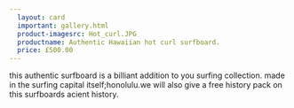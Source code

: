 ```yaml
---
  layout: card
  important: gallery.html
  product-imagesrc: Hot_curl.JPG
  productname: Authentic Hawaiian hot curl surfboard.
  price: £500.00
---
```

this authentic surfboard is a billiant addition to you surfing collection.
made in the surfing capital itself;honolulu.we will also give a free history pack
on this surfboards acient history.
